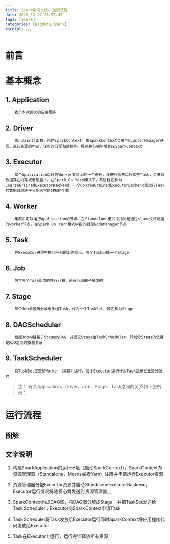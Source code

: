 ```yaml
---
title: Spark学习文档--运行流程
date: 2020-12-27 23:57:49
tags: [Spark]
categories: [Bigdata,Spark]
excerpt: 。。。
---
```


# 前言

# 基本概念

## 1. Application

```
    表示本次运次的应用程序
```

## 2. Driver

```
    表示main()函数，创建SparkContext。由SparkContext负责与CLusterManager通信，进行资源的申请、任务的分配和监控等。程序执行完毕后关闭SparkContext
```

## 3. Executor

```
    某个Application运行在Worker节点上的一个进程，该进程负责运行某些Task，负责将数据存在内存或者磁盘上。在Spark On Yarn模式下，其进程名称为CoarseGrainedExecutorBackend，一个CoarseGrainedExecutorBackend能运行Task的数据就取决于分配给它的CPU的个数
```

## 4. Worker

```
    集群中可以运行Application的节点。在Standalone模式中指的是通过slave文件配置的worker节点，在Spark On Yarn模式中指的就是NodeManager节点
```

## 5. Task

```
    在Executor进程中执行任务的工作单元，多个Task组成一个Stage
```

## 6. Job

```
    包含多个Task组成的并行计算，是有行动算子触发的
```

## 7. Stage

```
    每个Job会被拆分成很多组Task，作为一个TaskSet，其名称为Stage
```

## 8. DAGScheduler

```
    根据Job构建基于Stage的DAG，并提交Stage给TaskScheduler，其划分Stage的依据是RDD之间的依赖关系
```

## 9. TaskScheduler

```
    将TaskSet提交给Worker（集群）运行，每个Executor运行什么Task就是在此处分配的
```

>注：
>   有关Application、Driver、Job、Stage、Task之间的关系如下图所示：



# 运行流程

## 图解

## 文字说明
1. 构建SparkApplication的运行环境（启动SparkContext），SparkContext向资源管理器（Standalone、Mesos或者Yarn）注册并申请运行Executor资源

2. 资源管理器分配Executor资源并启动StandaloneExecutorBackend，Executor运行情况将随着心跳发送到资源管理器上

3. SparkContext构成DAG图，将DAG图分解成Stage，并把TaskSet发送给Task Scheduler；Executor向SparkContext申请Task

4. Task Scheduler将Task发放给Executor运行同时SparkContext将应用程序代码发放给Executor

5. Task在Executor上运行，运行完毕释放所有资源